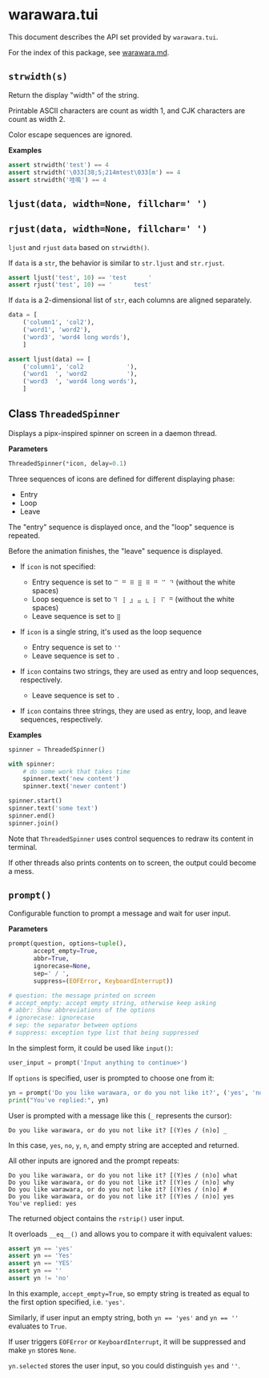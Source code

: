 warawara.tui
===============================================================================

This document describes the API set provided by `warawara.tui`.

For the index of this package, see [warawara.md](warawara.md).


`strwidth(s)`
-----------------------------------------------------------------------------
Return the display "width" of the string.

Printable ASCII characters are count as width 1, and CJK characters are count as width 2.

Color escape sequences are ignored.

__Examples__
```python
assert strwidth('test') == 4
assert strwidth('\033[38;5;214mtest\033[m') == 4
assert strwidth('哇嗚') == 4
```


`ljust(data, width=None, fillchar=' ')`
-----------------------------------------------------------------------------
`rjust(data, width=None, fillchar=' ')`
-----------------------------------------------------------------------------
`ljust` and `rjust` `data` based on `strwidth()`.

If `data` is a `str`, the behavior is similar to `str.ljust` and `str.rjust`.

```python
assert ljust('test', 10) == 'test      '
assert rjust('test', 10) == '      test'
```

If `data` is a 2-dimensional list of `str`, each columns are aligned separately.

```python
data = [
    ('column1', 'col2'),
    ('word1', 'word2'),
    ('word3', 'word4 long words'),
    ]

assert ljust(data) == [
    ('column1', 'col2            '),
    ('word1  ', 'word2           '),
    ('word3  ', 'word4 long words'),
    ]
```


Class `ThreadedSpinner`
-----------------------------------------------------------------------------
Displays a pipx-inspired spinner on screen in a daemon thread.

__Parameters__
```python
ThreadedSpinner(*icon, delay=0.1)
```

Three sequences of icons are defined for different displaying phase:

* Entry
* Loop
* Leave

The "entry" sequence is displayed once, and the "loop" sequence is repeated.

Before the animation finishes, the "leave" sequence is displayed.

* If `icon` is not specified:

  - Entry sequence is set to `⠉ ⠛ ⠿ ⣿ ⠿ ⠛ ⠉ ⠙` (without the white spaces)
  - Loop sequence is set to `⠹ ⢸ ⣰ ⣤ ⣆ ⡇ ⠏ ⠛` (without the white spaces)
  - Leave sequence is set to `⣿`

* If `icon` is a single string, it's used as the loop sequence

  - Entry sequence is set to `''`
  - Leave sequence is set to `.`

* If `icon` contains two strings, they are used as entry and loop sequences, respectively.

  - Leave sequence is set to `.`

* If `icon` contains three strings, they are used as entry, loop, and leave sequences, respectively.

__Examples__
```python
spinner = ThreadedSpinner()

with spinner:
    # do some work that takes time
    spinner.text('new content')
    spinner.text('newer content')

spinner.start()
spinner.text('some text')
spinner.end()
spinner.join()
```

Note that `ThreadedSpinner` uses control sequences to redraw its content in terminal.

If other threads also prints contents on to screen, the output could become a mess.


`prompt()`
-----------------------------------------------------------------------------
Configurable function to prompt a message and wait for user input.

__Parameters__
```python
prompt(question, options=tuple(),
       accept_empty=True,
       abbr=True,
       ignorecase=None,
       sep=' / ',
       suppress=(EOFError, KeyboardInterrupt))

# question: the message printed on screen
# accept_empty: accept empty string, otherwise keep asking
# abbr: Show abbreviations of the options
# ignorecase: ignorecase
# sep: the separator between options
# suppress: exception type list that being suppressed
```

In the simplest form, it could be used like `input()`:
```python
user_input = prompt('Input anything to continue>')
```

If `options` is specified, user is prompted to choose one from it:
```python
yn = prompt('Do you like warawara, or do you not like it?', ('yes', 'no'))
print("You've replied:", yn)
```
User is prompted with a message like this (`_` represents the cursor):
```
Do you like warawara, or do you not like it? [(Y)es / (n)o] _
```
In this case, `yes`, `no`, `y`, `n`, and empty string are accepted and returned.

All other inputs are ignored and the prompt repeats:
```
Do you like warawara, or do you not like it? [(Y)es / (n)o] what
Do you like warawara, or do you not like it? [(Y)es / (n)o] why
Do you like warawara, or do you not like it? [(Y)es / (n)o] #
Do you like warawara, or do you not like it? [(Y)es / (n)o] yes
You've replied: yes
```

The returned object contains the `rstrip()` user input.

It overloads `__eq__()` and allows you to compare it with equivalent values:

```python
assert yn == 'yes'
assert yn == 'Yes'
assert yn == 'YES'
assert yn == ''
assert yn != 'no'
```

In this example, `accept_empty=True`, so empty string is treated as equal
to the first option specified, i.e. `'yes'`.

Similarly, if user input an empty string, both `yn == 'yes'` and `yn == ''` evaluates to `True`.

If user triggers `EOFError` or `KeyboardInterrupt`,
it will be suppressed and make `yn` stores `None`.

`yn.selected` stores the user input, so you could distinguish `yes` and `''`.

